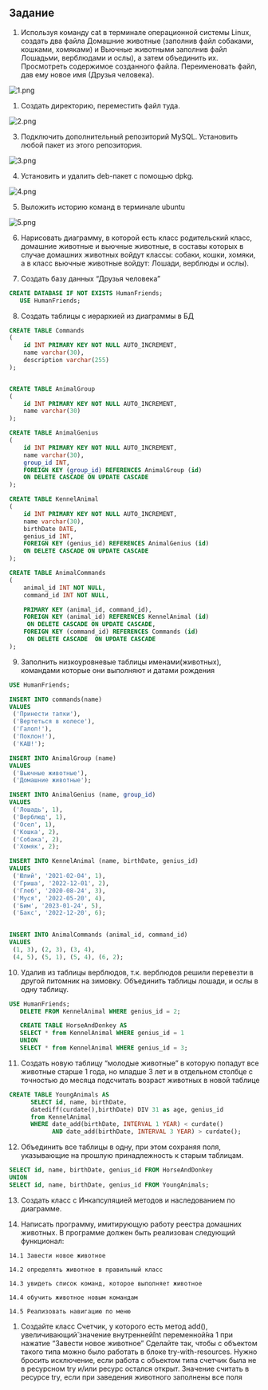 ## Задание 

1. Используя команду cat в терминале операционной системы Linux, создать
два файла Домашние животные (заполнив файл собаками, кошками,
хомяками) и Вьючные животными заполнив файл Лошадьми, верблюдами и
ослы), а затем объединить их. Просмотреть содержимое созданного файла.
Переименовать файл, дав ему новое имя (Друзья человека).

![1.png](img\1.png)

1. Создать директорию, переместить файл туда.

![2.png](img\1.png)

3. Подключить дополнительный репозиторий MySQL. Установить любой пакет
из этого репозитория.

![3.png](img\3.png)

4. Установить и удалить deb-пакет с помощью dpkg.

![4.png](img\4.png)

5. Выложить историю команд в терминале ubuntu

![5.png](img\5.png)

6. Нарисовать диаграмму, в которой есть класс родительский класс, домашние
животные и вьючные животные, в составы которых в случае домашних
животных войдут классы: собаки, кошки, хомяки, а в класс вьючные животные
войдут: Лошади, верблюды и ослы).



7. Cоздать базу данных “Друзья человека”
   
```sql
CREATE DATABASE IF NOT EXISTS HumanFriends;
   USE HumanFriends;
```

8. Создать таблицы с иерархией из диаграммы в БД

```sql
CREATE TABLE Commands
(
    id INT PRIMARY KEY NOT NULL AUTO_INCREMENT,
    name varchar(30),
    description varchar(255)
);


CREATE TABLE AnimalGroup
(
    id INT PRIMARY KEY NOT NULL AUTO_INCREMENT,
    name varchar(30)
);

CREATE TABLE AnimalGenius
(
    id INT PRIMARY KEY NOT NULL AUTO_INCREMENT,
    name varchar(30),
    group_id INT,
    FOREIGN KEY (group_id) REFERENCES AnimalGroup (id)
    ON DELETE CASCADE ON UPDATE CASCADE
);

CREATE TABLE KennelAnimal
(
    id INT PRIMARY KEY NOT NULL AUTO_INCREMENT,
    name varchar(30),
    birthDate DATE,
    genius_id INT,
    FOREIGN KEY (genius_id) REFERENCES AnimalGenius (id)
    ON DELETE CASCADE ON UPDATE CASCADE
);

CREATE TABLE AnimalCommands
(
    animal_id INT NOT NULL,
    command_id INT NOT NULL,

    PRIMARY KEY (animal_id, command_id),
    FOREIGN KEY (animal_id) REFERENCES KennelAnimal (id)
     ON DELETE CASCADE ON UPDATE CASCADE,
    FOREIGN KEY (command_id) REFERENCES Commands (id)
     ON DELETE CASCADE  ON UPDATE CASCADE
);
```

9.  Заполнить низкоуровневые таблицы именами(животных), командами
которые они выполняют и датами рождения

```sql
USE HumanFriends;

INSERT INTO commands(name)
VALUES
 ('Принести тапки'),
 ('Вертеться в колесе'),
 ('Галоп!'),
 ('Поклон!'),
 ('КАШ!');

INSERT INTO AnimalGroup (name)
VALUES
 ('Вьючные животные'),
 ('Домашние животные');

INSERT INTO AnimalGenius (name, group_id)
VALUES
 ('Лошадь', 1),
 ('Верблюд', 1),
 ('Осел', 1),
 ('Кошка', 2),
 ('Собака', 2),
 ('Хомяк', 2);

INSERT INTO KennelAnimal (name, birthDate, genius_id)
VALUES
 ('Юлий', '2021-02-04', 1),
 ('Гриша', '2022-12-01', 2),
 ('Глеб', '2020-08-24', 3),
 ('Муся', '2022-05-20', 4),
 ('Бим', '2023-01-24', 5),
 ('Бакс', '2022-12-20', 6);
 

INSERT INTO AnimalCommands (animal_id, command_id)
VALUES
 (1, 3), (2, 3), (3, 4),
 (4, 5), (5, 1), (5, 4), (6, 2);
```
10.   Удалив из таблицы верблюдов, т.к. верблюдов решили перевезти в другой
питомник на зимовку. Объединить таблицы лошади, и ослы в одну таблицу.
```sql
USE HumanFriends;
   DELETE FROM KennelAnimal WHERE genius_id = 2;

   CREATE TABLE HorseAndDonkey AS
   SELECT * from KennelAnimal WHERE genius_id = 1
   UNION
   SELECT * from KennelAnimal WHERE genius_id = 3;
```
11.   Создать новую таблицу “молодые животные” в которую попадут все
животные старше 1 года, но младше 3 лет и в отдельном столбце с точностью
до месяца подсчитать возраст животных в новой таблице

```sql
CREATE TABLE YoungAnimals AS
      SELECT id, name, birthDate, 
      datediff(curdate(),birthDate) DIV 31 as age, genius_id 
      from KennelAnimal 
      WHERE date_add(birthDate, INTERVAL 1 YEAR) < curdate() 
            AND date_add(birthDate, INTERVAL 3 YEAR) > curdate();
```

12.   Объединить все таблицы в одну, при этом сохраняя поля, указывающие на
прошлую принадлежность к старым таблицам.

```sql
SELECT id, name, birthDate, genius_id FROM HorseAndDonkey
UNION
SELECT id, name, birthDate, genius_id FROM YoungAnimals;
```

13.   Создать класс с Инкапсуляцией методов и наследованием по диаграмме.
    
14.   Написать программу, имитирующую работу реестра домашних животных.
В программе должен быть реализован следующий функционал:

    14.1 Завести новое животное

    14.2 определять животное в правильный класс

    14.3 увидеть список команд, которое выполняет животное

    14.4 обучить животное новым командам

    14.5 Реализовать навигацию по меню

1.    Создайте класс Счетчик, у которого есть метод add(), увеличивающий̆
значение внутренней̆int переменной̆на 1 при нажатие “Завести новое
животное” Сделайте так, чтобы с объектом такого типа можно было работать в
блоке try-with-resources. Нужно бросить исключение, если работа с объектом
типа счетчик была не в ресурсном try и/или ресурс остался открыт. Значение
считать в ресурсе try, если при заведения животного заполнены все поля